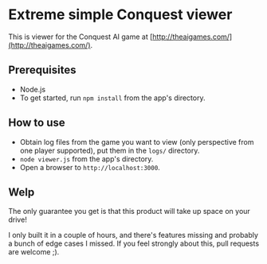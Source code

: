 # Extreme simple Conquest viewer

This is viewer for the Conquest AI game at [http://theaigames.com/](http://theaigames.com/).

## Prerequisites

* Node.js
* To get started, run `npm install` from the app's directory.

## How to use

* Obtain log files from the game you want to view (only perspective from one
  player supported), put them in the `logs/` directory.
* `node viewer.js` from the app's directory.
* Open a browser to `http://localhost:3000`.

## Welp

The only guarantee you get is that this product will take up space on your
drive!

I only built it in a couple of hours, and there's features missing and probably
a bunch of edge cases I missed. If you feel strongly about this, pull requests
are welcome ;).
